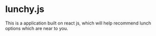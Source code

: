 # lunchy.js
This is a application built on react js, which will help recommend lunch options which are near to you. 
